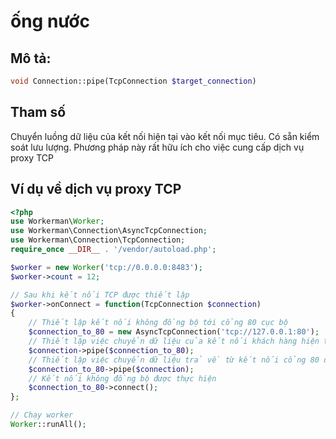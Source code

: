 # ống nước
## Mô tả:
```php
void Connection::pipe(TcpConnection $target_connection)
```

## Tham số
Chuyển luồng dữ liệu của kết nối hiện tại vào kết nối mục tiêu. Có sẵn kiểm soát lưu lượng. Phương pháp này rất hữu ích cho việc cung cấp dịch vụ proxy TCP

## Ví dụ về dịch vụ proxy TCP

```php
<?php
use Workerman\Worker;
use Workerman\Connection\AsyncTcpConnection;
use Workerman\Connection\TcpConnection;
require_once __DIR__ . '/vendor/autoload.php';

$worker = new Worker('tcp://0.0.0.0:8483');
$worker->count = 12;

// Sau khi kết nối TCP được thiết lập
$worker->onConnect = function(TcpConnection $connection)
{
    // Thiết lập kết nối không đồng bộ tới cổng 80 cục bộ
    $connection_to_80 = new AsyncTcpConnection('tcp://127.0.0.1:80');
    // Thiết lập việc chuyển dữ liệu của kết nối khách hàng hiện tại đến kết nối cổng 80
    $connection->pipe($connection_to_80);
    // Thiết lập việc chuyển dữ liệu trả về từ kết nối cổng 80 đến kết nối khách hàng
    $connection_to_80->pipe($connection);
    // Kết nối không đồng bộ được thực hiện
    $connection_to_80->connect();
};

// Chạy worker
Worker::runAll();
```
